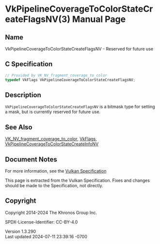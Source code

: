 # VkPipelineCoverageToColorStateCreateFlagsNV(3) Manual Page

## Name

VkPipelineCoverageToColorStateCreateFlagsNV - Reserved for future use



## <a href="#_c_specification" class="anchor"></a>C Specification

``` c
// Provided by VK_NV_fragment_coverage_to_color
typedef VkFlags VkPipelineCoverageToColorStateCreateFlagsNV;
```

## <a href="#_description" class="anchor"></a>Description

`VkPipelineCoverageToColorStateCreateFlagsNV` is a bitmask type for
setting a mask, but is currently reserved for future use.

## <a href="#_see_also" class="anchor"></a>See Also

[VK_NV_fragment_coverage_to_color](https://registry.khronos.org/vulkan/specs/1.3-extensions/man/html/VK_NV_fragment_coverage_to_color.html),
[VkFlags](https://registry.khronos.org/vulkan/specs/1.3-extensions/man/html/VkFlags.html),
[VkPipelineCoverageToColorStateCreateInfoNV](https://registry.khronos.org/vulkan/specs/1.3-extensions/man/html/VkPipelineCoverageToColorStateCreateInfoNV.html)

## <a href="#_document_notes" class="anchor"></a>Document Notes

For more information, see the <a
href="https://registry.khronos.org/vulkan/specs/1.3-extensions/html/vkspec.html#VkPipelineCoverageToColorStateCreateFlagsNV"
target="_blank" rel="noopener">Vulkan Specification</a>

This page is extracted from the Vulkan Specification. Fixes and changes
should be made to the Specification, not directly.

## <a href="#_copyright" class="anchor"></a>Copyright

Copyright 2014-2024 The Khronos Group Inc.

SPDX-License-Identifier: CC-BY-4.0

Version 1.3.290  
Last updated 2024-07-11 23:39:16 -0700
